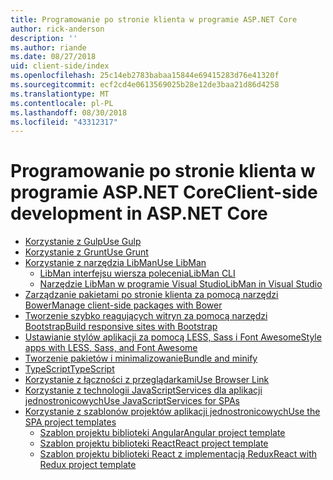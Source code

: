 ```yaml
---
title: Programowanie po stronie klienta w programie ASP.NET Core
author: rick-anderson
description: ''
ms.author: riande
ms.date: 08/27/2018
uid: client-side/index
ms.openlocfilehash: 25c14eb2783babaa15844e69415283d76e41320f
ms.sourcegitcommit: ecf2cd4e0613569025b28e12de3baa21d86d4258
ms.translationtype: MT
ms.contentlocale: pl-PL
ms.lasthandoff: 08/30/2018
ms.locfileid: "43312317"
---
```

# <a name="client-side-development-in-aspnet-core"></a><span data-ttu-id="cc2ec-102">Programowanie po stronie klienta w programie ASP.NET Core</span><span class="sxs-lookup"><span data-stu-id="cc2ec-102">Client-side development in ASP.NET Core</span></span>

* [<span data-ttu-id="cc2ec-103">Korzystanie z Gulp</span><span class="sxs-lookup"><span data-stu-id="cc2ec-103">Use Gulp</span></span>](xref:client-side/using-gulp)
* [<span data-ttu-id="cc2ec-104">Korzystanie z Grunt</span><span class="sxs-lookup"><span data-stu-id="cc2ec-104">Use Grunt</span></span>](xref:client-side/using-grunt)
* [<span data-ttu-id="cc2ec-105">Korzystanie z narzędzia LibMan</span><span class="sxs-lookup"><span data-stu-id="cc2ec-105">Use LibMan</span></span>](xref:client-side/libman/index)
  * [<span data-ttu-id="cc2ec-106">LibMan interfejsu wiersza polecenia</span><span class="sxs-lookup"><span data-stu-id="cc2ec-106">LibMan CLI</span></span>](xref:client-side/libman/libman-cli)
  * [<span data-ttu-id="cc2ec-107">Narzędzie LibMan w programie Visual Studio</span><span class="sxs-lookup"><span data-stu-id="cc2ec-107">LibMan in Visual Studio</span></span>](xref:client-side/libman/libman-vs)
* [<span data-ttu-id="cc2ec-108">Zarządzanie pakietami po stronie klienta za pomocą narzędzi Bower</span><span class="sxs-lookup"><span data-stu-id="cc2ec-108">Manage client-side packages with Bower</span></span>](xref:client-side/bower)
* [<span data-ttu-id="cc2ec-109">Tworzenie szybko reagujących witryn za pomocą narzędzi Bootstrap</span><span class="sxs-lookup"><span data-stu-id="cc2ec-109">Build responsive sites with Bootstrap</span></span>](xref:client-side/bootstrap)
* [<span data-ttu-id="cc2ec-110">Ustawianie stylów aplikacji za pomocą LESS, Sass i Font Awesome</span><span class="sxs-lookup"><span data-stu-id="cc2ec-110">Style apps with LESS, Sass, and Font Awesome</span></span>](xref:client-side/less-sass-fa)
* [<span data-ttu-id="cc2ec-111">Tworzenie pakietów i minimalizowanie</span><span class="sxs-lookup"><span data-stu-id="cc2ec-111">Bundle and minify</span></span>](xref:client-side/bundling-and-minification)
* [<span data-ttu-id="cc2ec-112">TypeScript</span><span class="sxs-lookup"><span data-stu-id="cc2ec-112">TypeScript</span></span>](https://www.typescriptlang.org/docs/handbook/asp-net-core.html)
* [<span data-ttu-id="cc2ec-113">Korzystanie z łączności z przeglądarkami</span><span class="sxs-lookup"><span data-stu-id="cc2ec-113">Use Browser Link</span></span>](xref:client-side/using-browserlink)
* [<span data-ttu-id="cc2ec-114">Korzystanie z technologii JavaScriptServices dla aplikacji jednostronicowych</span><span class="sxs-lookup"><span data-stu-id="cc2ec-114">Use JavaScriptServices for SPAs</span></span>](xref:client-side/spa-services)
* [<span data-ttu-id="cc2ec-115">Korzystanie z szablonów projektów aplikacji jednostronicowych</span><span class="sxs-lookup"><span data-stu-id="cc2ec-115">Use the SPA project templates</span></span>](xref:spa/index)
  * [<span data-ttu-id="cc2ec-116">Szablon projektu biblioteki Angular</span><span class="sxs-lookup"><span data-stu-id="cc2ec-116">Angular project template</span></span>](xref:spa/angular)
  * [<span data-ttu-id="cc2ec-117">Szablon projektu biblioteki React</span><span class="sxs-lookup"><span data-stu-id="cc2ec-117">React project template</span></span>](xref:spa/react)
  * [<span data-ttu-id="cc2ec-118">Szablon projektu biblioteki React z implementacją Redux</span><span class="sxs-lookup"><span data-stu-id="cc2ec-118">React with Redux project template</span></span>](xref:spa/react-with-redux)
